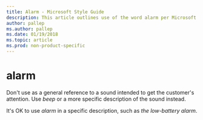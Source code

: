 ```yaml
---
title: Alarm - Microsoft Style Guide
description: This article outlines use of the word alarm per Microsoft style guidelines.
author: pallep
ms.author: pallep
ms.date: 01/19/2018
ms.topic: article
ms.prod: non-product-specific
---
```


# alarm

Don't use as a general reference to a sound intended to get the customer's attention. Use *beep* or a more specific description of the sound instead.

It's OK to use *alarm* in a specific description, such as *the low-battery alarm*.
